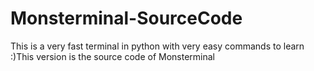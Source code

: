 # Monsterminal-SourceCode
This is a very fast terminal in python with very easy commands to learn :)This version is the source code of Monsterminal
